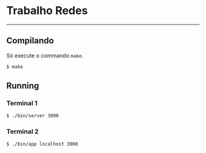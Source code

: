 # Trabalho Redes
----------------
## Compilando
Só execute o commando ```make```.
```bash
$ make
```

## Running
### Terminal 1
```bash
$ ./bin/server 3000
```

### Terminal 2
```bash
$ ./bin/app localhost 3000
```